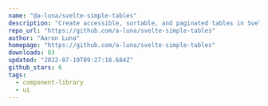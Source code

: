 ```yaml
---
name: "@a-luna/svelte-simple-tables"
description: "Create accessible, sortable, and paginated tables in Svelte."
repo_url: "https://github.com/a-luna/svelte-simple-tables"
author: "Aaron Luna"
homepage: "https://github.com/a-luna/svelte-simple-tables"
downloads: 83
updated: "2022-07-19T09:27:18.684Z"
github_stars: 6
tags: 
  - component-library
  - ui
---
```

